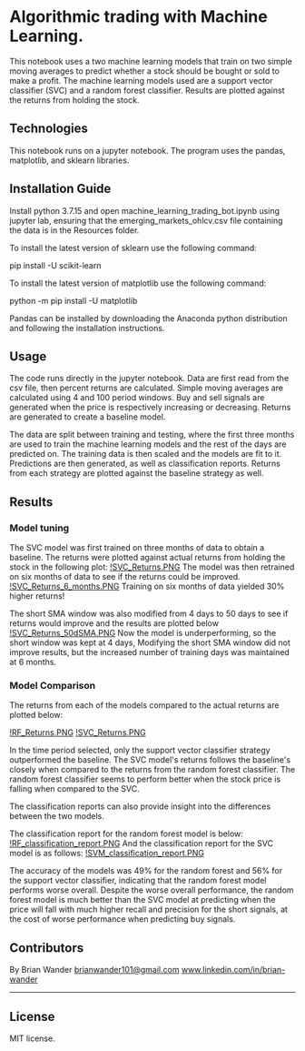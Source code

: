 # Algorithmic trading with Machine Learning.
This notebook uses a two machine learning models that train on two simple moving averages to predict whether a stock should be bought or sold to make a profit. The machine learning models used are a support vector classifier (SVC) and a random forest classifier. Results are plotted against the returns from holding the stock.

## Technologies
This notebook runs on a jupyter notebook.
The program uses the pandas, matplotlib, and sklearn libraries.

## Installation Guide
Install python 3.7.15 and open machine_learning_trading_bot.ipynb using jupyter lab, ensuring that the emerging_markets_ohlcv.csv file containing the data is in the Resources folder.

To install the latest version of sklearn use the following command:

pip install -U scikit-learn

To install the latest version of matplotlib use the following command:

python -m pip install -U matplotlib

Pandas can be installed by downloading the Anaconda python distribution and following the installation instructions.

## Usage
The code runs directly in the jupyter notebook. Data are first read from the csv file, then percent returns are calculated. Simple moving averages are calculated using 4 and 100 period windows. Buy and sell signals are generated when the price is respectively increasing or decreasing. Returns are generated to create a baseline model.

The data are split between training and testing, where the first three months are used to train the machine learning models and the rest of the days are predicted on. The training data is then scaled and the models are fit to it. Predictions are then generated, as well as classification reports. Returns from each strategy are plotted against the baseline strategy as well.

## Results

### Model tuning 
The SVC model was first trained on three months of data to obtain a baseline. The returns were plotted against actual returns from holding the stock in the following plot:
[!SVC_Returns.PNG](SVC_Returns.PNG)
The model was then retrained on six months of data to see if the returns could be improved.
[!SVC_Returns_6_months.PNG](SVC_Returns_6_months.PNG)
Training on six months of data yielded 30% higher returns!

The short SMA window was also modified from 4 days to 50 days to see if returns would improve and the results are plotted below
[!SVC_Returns_50dSMA.PNG](SVC_Returns_50dSMA.PNG)
Now the model is underperforming, so the short window was kept at 4 days,
Modifying the short SMA window did not improve results, but the increased number of training days was maintained at 6 months.

### Model Comparison
The returns from each of the models compared to the actual returns are plotted below:

[!RF_Returns.PNG](RF_Returns.PNG)
[!SVC_Returns.PNG](SVC_Returns.PNG)

In the time period selected, only the support vector classifier strategy outperformed the baseline. The SVC model's returns follows the baseline's closely when compared to the returns from the random forest classifier. The random forest classifier seems to perform better when the stock price is falling when compared to the SVC.

The classification reports can also provide insight into the differences between the two models.

The classification report for the random forest model is below:
[!RF_classification_report.PNG](RF_classification_report.PNG)
And the classification report for the SVC model is as follows:
[!SVM_classification_report.PNG](SVM_classification_report.PNG)

The accuracy of the models was 49% for the random forest and 56% for the support vector classifier, indicating that the random forest model performs worse overall. Despite the worse overall performance, the random forest model is much better than the SVC model at predicting when the price will fall with much higher recall and precision for the short signals, at the cost of worse performance when predicting buy signals. 

## Contributors

By Brian Wander
brianwander101@gmail.com
www.linkedin.com/in/brian-wander

---

## License

MIT license.
